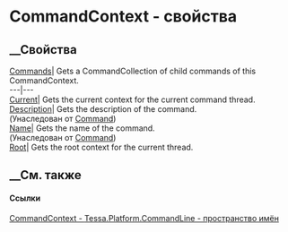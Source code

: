 # CommandContext - свойства
##  __Свойства
[Commands](P_Tessa_Platform_CommandLine_CommandContext_Commands.htm)|  Gets a
CommandCollection of child commands of this CommandContext.  
---|---  
[Current](P_Tessa_Platform_CommandLine_CommandContext_Current.htm)|  Gets the
current context for the current command thread.  
[Description](P_Tessa_Platform_CommandLine_Command_Description.htm)|  Gets the
description of the command.  
(Унаследован от [Command](T_Tessa_Platform_CommandLine_Command.htm))  
[Name](P_Tessa_Platform_CommandLine_Command_Name.htm)|  Gets the name of the
command.  
(Унаследован от [Command](T_Tessa_Platform_CommandLine_Command.htm))  
[Root](P_Tessa_Platform_CommandLine_CommandContext_Root.htm)|  Gets the root
context for the current thread.  
## __См. также
#### Ссылки
[CommandContext - ](T_Tessa_Platform_CommandLine_CommandContext.htm)
[Tessa.Platform.CommandLine - пространство
имён](N_Tessa_Platform_CommandLine.htm)
